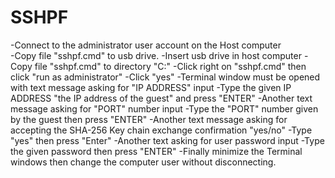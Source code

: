 # SSHPF
-Connect to the administrator user account on the Host computer<br/>
-Copy file "sshpf.cmd" to usb drive.
-Insert usb drive in host computer
-Copy file "sshpf.cmd" to directory "C:\"
-Click right on "sshpf.cmd" then click "run as administrator"
-Click "yes"
-Terminal window must be opened with text message asking for "IP ADDRESS" input
-Type the given IP ADDRESS "the IP address of the guest" and press "ENTER"
-Another text message asking for "PORT" number input
-Type the "PORT" number given by the guest then press "ENTER"
-Another text message asking for accepting the SHA-256 Key chain exchange confirmation "yes/no"
-Type "yes" then press "Enter"
-Another text asking for user password input
-Type the given password then press "ENTER"
-Finally minimize the Terminal windows then change the computer user without disconnecting.
